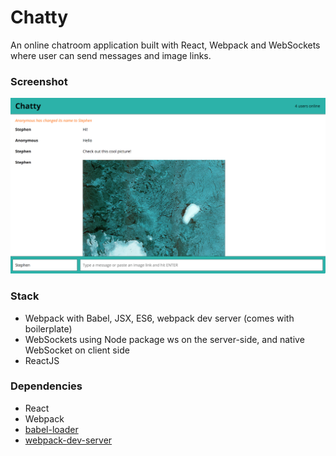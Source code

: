 Chatty
=====================

An online chatroom application built with React, Webpack and WebSockets where user can send messages and image links.

### Screenshot

![Demo Image](https://github.com/icwangtw/chattyapp/blob/master/docs/demo.png)

### Stack

* Webpack with Babel, JSX, ES6, webpack dev server (comes with boilerplate)
* WebSockets using Node package ws on the server-side, and native WebSocket on client side
* ReactJS

### Dependencies

* React
* Webpack
* [babel-loader](https://github.com/babel/babel-loader)
* [webpack-dev-server](https://github.com/webpack/webpack-dev-server)
